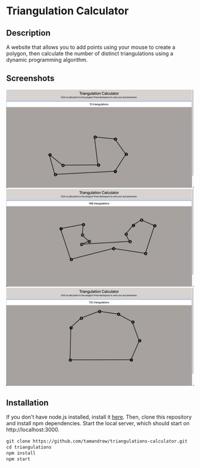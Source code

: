 # Triangulation Calculator

## Description
A website that allows you to add points using your mouse to create a polygon, then calculate the number of distinct triangulations using a dynamic programming algorithm.

## Screenshots
![Demo 1](demo1.png)
![Demo 2](demo2.png)
![Demo 3](demo3.png)

## Installation
If you don't have node.js installed, install it [here](https://nodejs.org/en/download/). Then, clone this repository and install npm dependencies. Start the local server, which should start on http://localhost:3000.

```
git clone https://github.com/tamandrew/triangulations-calculator.git
cd triangulations
npm install
npm start
```
